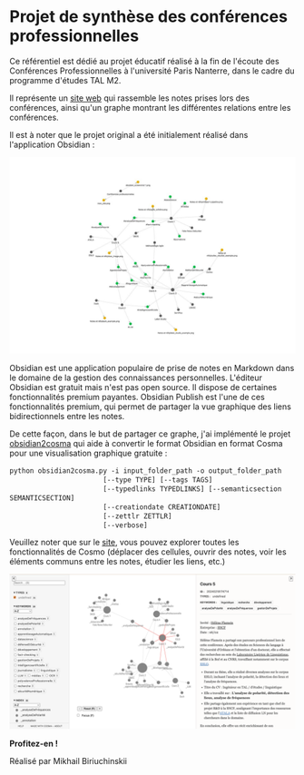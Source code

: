 
# Projet de synthèse des conférences professionnelles

Ce référentiel est dédié au projet éducatif réalisé à la fin de l'écoute des Conférences Professionnelles à l'université Paris Nanterre, dans le cadre du programme d'études TAL M2.

Il représente un [site web](https://michabiriuchinskii.github.io/Conferences_Prof/#20240218174630) qui rassemble les notes prises lors des conférences, ainsi qu'un graphe montrant les différentes relations entre les conférences.

Il est à noter que le projet original a été initialement réalisé dans l'application Obsidian :

![obsidian_screenshot](obsidian_screenshot.jpg)

Obsidian est une application populaire de prise de notes en Markdown dans le domaine de la gestion des connaissances personnelles. L'éditeur Obsidian est gratuit mais n'est pas open source. Il dispose de certaines fonctionnalités premium payantes. Obsidian Publish est l'une de ces fonctionnalités premium, qui permet de partager la vue graphique des liens bidirectionnels entre les notes.

De cette façon, dans le but de partager ce graphe, j'ai implémenté le projet [obsidian2cosma](https://github.com/kevinpolisano/obsidian2cosma) qui aide à convertir le format Obsidian en format Cosma pour une visualisation graphique gratuite : 

```terminal
python obsidian2cosma.py -i input_folder_path -o output_folder_path
                       [--type TYPE] [--tags TAGS]
                       [--typedlinks TYPEDLINKS] [--semanticsection SEMANTICSECTION]
                       [--creationdate CREATIONDATE]
                       [--zettlr ZETTLR] 
                       [--verbose]
```

Veuillez noter que sur le [site](https://michabiriuchinskii.github.io/Conferences_Prof/#20240218174630), vous pouvez explorer toutes les fonctionnalités de Cosmo (déplacer des cellules, ouvrir des notes, voir les éléments communs entre les notes, étudier les liens, etc.)

![mon_site](mon_site.png)

**Profitez-en !**

Réalisé par Mikhail Biriuchinskii
